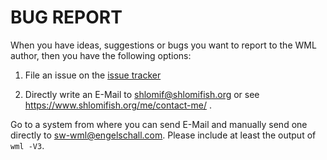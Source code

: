 BUG REPORT
==========

When you have ideas, suggestions or bugs you want to report to the WML
author, then you have the following options:

1. File an issue on the
[issue tracker](https://github.com/thewml/website-meta-language/issues)

2. Directly write an E-Mail to shlomif@shlomifish.org or see
https://www.shlomifish.org/me/contact-me/ .

Go to a system from where you can send E-Mail
and manually send one directly to sw-wml@engelschall.com. Please include
at least the output of `wml -V3`.
